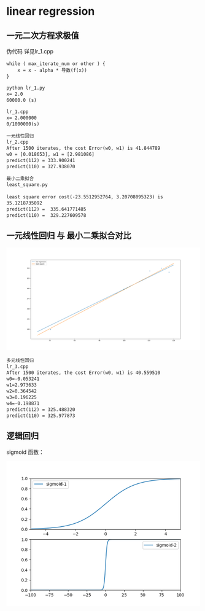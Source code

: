 # linear regression

## 一元二次方程求极值
伪代码  详见lr_1.cpp
```
while ( max_iterate_num or other ) {
    x = x - alpha * 导数(f(x))
}
```

```
python lr_1.py
x= 2.0
60000.0 (s)
```

```
lr_1.cpp
x= 2.000000
0/1000000(s)
```

```
一元线性回归
lr_2.cpp
After 1500 iterates, the cost Error(w0, w1) is 41.844789
w0 = [0.018653], w1 = [2.981086]
predict(112) = 333.900241
predict(110) = 327.938070

```
```
最小二乘拟合
least_square.py

least square error cost(-23.5512952764, 3.20708095323) is 35.1218735092
predict(112) =  335.641771485
predict(110) =  329.227609578

```
## 一元线性回归 与 最小二乘拟合对比
![](https://github.com/tidalmelon/lr/blob/master/img/lr_leastsquare.png)

```
多元线性回归
lr_3.cpp
After 1500 iterates, the cost Error(w0, w1) is 40.559510
w0=-0.053241
w1=2.973633
w2=0.364542
w3=0.196225
w4=-0.198871
predict(112) = 325.488320
predict(110) = 325.977873
```

## 逻辑回归
sigmoid 函数： 

![](https://github.com/tidalmelon/lr/blob/master/img/sigmoid.png)
